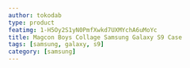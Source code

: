 ```yaml
---
author: tokodab
type: product
featimg: 1-H5Oy2S1yN0PmfXwkd7UXMYchA6uMoYc
title: Magcon Boys Collage Samsung Galaxy S9 Case
tags: [samsung, galaxy, s9]
category: [samsung]
---
```

